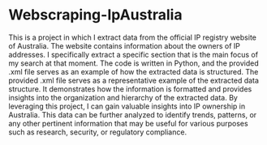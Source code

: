# Webscraping-IpAustralia
This is a project in which I extract data from the official IP registry website of Australia. The website contains information about the owners of IP addresses. I specifically extract a specific section that is the main focus of my search at that moment. The code is written in Python, and the provided .xml file serves as an example of how the extracted data is structured.
The provided .xml file serves as a representative example of the extracted data structure. It demonstrates how the information is formatted and provides insights into the organization and hierarchy of the extracted data.
By leveraging this project, I can gain valuable insights into IP ownership in Australia. This data can be further analyzed to identify trends, patterns, or any other pertinent information that may be useful for various purposes such as research, security, or regulatory compliance.
